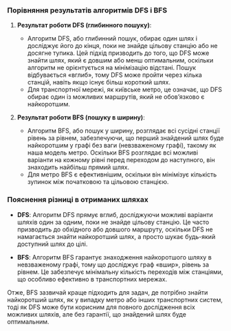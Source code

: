 ### Порівняння результатів алгоритмів DFS і BFS

1. **Результат роботи DFS (глибинного пошуку)**:
   - Алгоритм DFS, або глибинний пошук, обирає один шлях і досліджує його до кінця, поки не знайде цільову станцію або не досягне тупика. Цей підхід призводить до того, що DFS може знайти шлях, який є довшим або менш оптимальним, оскільки алгоритм не орієнтується на мінімізацію відстані. Пошук відбувається «вглиб», тому DFS може пройти через кілька станцій, навіть якщо існує більш короткий шлях.
   - Для транспортної мережі, як київське метро, це означає, що DFS обирає один із можливих маршрутів, який не обов’язково є найкоротшим.

2. **Результат роботи BFS (пошуку в ширину)**:
   - Алгоритм BFS, або пошук у ширину, розглядає всі сусідні станції рівень за рівнем, забезпечуючи, що перший знайдений шлях буде найкоротшим у графі без ваги (невзваженому графі), такому як наша модель метро. Оскільки BFS розглядає всі можливі варіанти на кожному рівні перед переходом до наступного, він знаходить найбільш прямий шлях.
   - Для метро BFS є ефективнішим, оскільки він мінімізує кількість зупинок між початковою та цільовою станцією.

### Пояснення різниці в отриманих шляхах

- **DFS**: Алгоритм DFS прямує вглиб, досліджуючи можливі варіанти шляхів один за одним, поки не знайде цільову станцію. Це часто призводить до обхідного або довшого маршруту, оскільки DFS не намагається знайти найкоротший шлях, а просто шукає будь-який доступний шлях до цілі.
  
- **BFS**: Алгоритм BFS гарантує знаходження найкоротшого шляху в невзваженому графі, тому що досліджує граф «вшир», рівень за рівнем. Це забезпечує мінімальну кількість переходів між станціями, що особливо ефективно в транспортних мережах.

Отже, BFS зазвичай краще підходить для задач, де потрібно знайти найкоротший шлях, як у випадку метро або інших транспортних систем, тоді як DFS може бути корисним для повного дослідження всіх можливих шляхів, але без гарантії, що знайдений шлях буде оптимальним.

